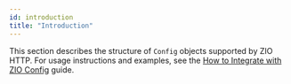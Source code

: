 ```yaml
---
id: introduction
title: "Introduction"
---
```


This section describes the structure of `Config` objects supported by ZIO HTTP.
For usage instructions and examples, see the [How to Integrate with ZIO Config](../../guides/integrate-with-zio-config.md)
guide.
